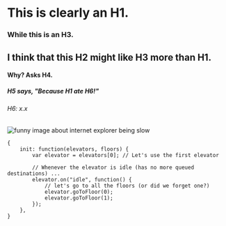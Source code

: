 # This is clearly an H1.

### While this is an H3.

## I think that this H2 might like H3 more than H1.

#### Why? Asks H4.

##### H5 says, "Because H1 ate H6!"

###### H6: x.x

![funny image about internet explorer being slow](https://atlascorps.org/wp-content/uploads/2013/08/funny-internet-browsers.jpg)


```
{
    init: function(elevators, floors) {
        var elevator = elevators[0]; // Let's use the first elevator

        // Whenever the elevator is idle (has no more queued destinations) ...
        elevator.on("idle", function() {
            // let's go to all the floors (or did we forget one?)
            elevator.goToFloor(0);
            elevator.goToFloor(1);
        });
    },
}
```
